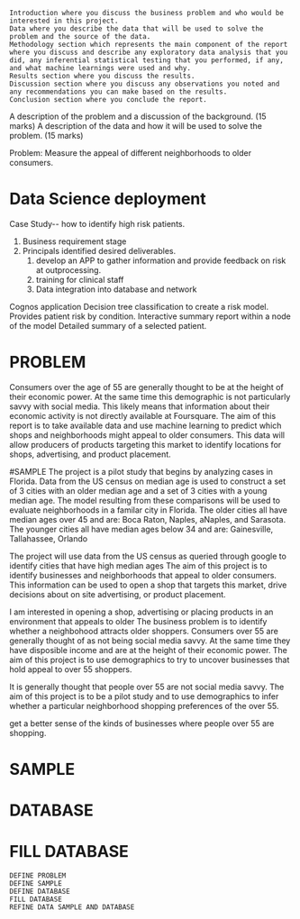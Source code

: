     Introduction where you discuss the business problem and who would be interested in this project.
    Data where you describe the data that will be used to solve the problem and the source of the data.
    Methodology section which represents the main component of the report where you discuss and describe any exploratory data analysis that you did, any inferential statistical testing that you performed, if any, and what machine learnings were used and why.
    Results section where you discuss the results.
    Discussion section where you discuss any observations you noted and any recommendations you can make based on the results.
    Conclusion section where you conclude the report.

A description of the problem and a discussion of the background. (15 marks)
A description of the data and how it will be used to solve the problem. (15 marks)

Problem: Measure the appeal of different neighborhoods to older consumers.

# Data Science deployment



Case Study-- how to identify high risk patients.
1. Business requirement stage
1. Principals identified desired deliverables.
    1. develop an APP to gather information and provide feedback on risk at outprocessing.
    2. training for clinical staff
    3. Data integration into database and network
    
Cognos application
Decision tree classification to create a risk model.
Provides patient risk by condition.
Interactive summary report within a node of the model
Detailed summary of a selected patient.

# PROBLEM
Consumers over the age of 55 are generally thought to be at the height of their economic power. At the same time this demographic 
is not particularly savvy with social media. This likely means that information about their economic activity is not directly 
available at Foursquare. The aim of this report is to take available data and use machine learning to predict which shops and neighborhoods 
might appeal to older consumers. This data will allow producers of products targeting this market to identify locations for shops, 
advertising, and product placement.

#SAMPLE
The project is a pilot study that begins by analyzing cases in Florida. Data from the US census on median age is used to construct a 
set of 3 cities with an older median age and a set of 3 cities with a young median age. The model resulting from these comparisons
will be used to evaluate neighborhoods in a familar city in Florida. The older cities all have median ages over 45 and are: Boca Raton,
Naples, aNaples, and Sarasota. The younger cities all have median ages below 34 and are: Gainesville, Tallahassee, Orlando

The project will use data from the US census as queried through google to identify cities that have high median ages
The aim of this project is to identify businesses and neighborhoods that appeal 
to older consumers. This information can be used to open a shop that targets this market, drive decisions about on site advertising, or 
product placement. 


I am interested in opening a shop, advertising or placing products in an environment that appeals to older 
The business problem is to identify whether a neighbohood attracts older shoppers. Consumers over 55 are generally thought 
of as not being social media savvy. At the same time they have disposible income and are at the height of their economic power. 
The aim of this project is to use demographics to try to uncover businesses that hold appeal to over 55 shoppers. 

It is generally thought that 
people over 55 are not social media savvy. The aim of this project is to be a pilot study and to use demographics to infer whether
a particular neighborhood 
shopping preferences of the over 55.


get a better sense of the kinds of businesses
where people over 55 are shopping.

# SAMPLE
# DATABASE
# FILL DATABASE
    DEFINE PROBLEM
    DEFINE SAMPLE
    DEFINE DATABASE
    FILL DATABASE
    REFINE DATA SAMPLE AND DATABASE
